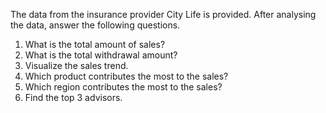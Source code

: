 The data from the insurance provider City Life is provided. After analysing the data, answer the following questions.

1) What is the total amount of sales?
2) What is the total withdrawal amount?
3) Visualize the sales trend.
4) Which product contributes the most to the sales?
5) Which region contributes the most to the sales?
6) Find the top 3 advisors.
